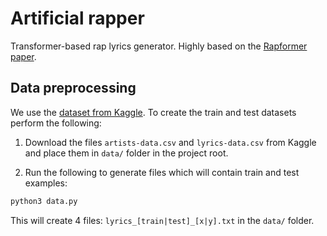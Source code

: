 # Artificial rapper

Transformer-based rap lyrics generator. Highly based on the [Rapformer paper](https://arxiv.org/abs/2004.03965).

## Data preprocessing

We use the [dataset from Kaggle](https://www.kaggle.com/datasets/neisse/scrapped-lyrics-from-6-genres). To create the train and test datasets perform the following:

1. Download the files `artists-data.csv` and `lyrics-data.csv` from Kaggle and place them in `data/` folder in the project root.

2. Run the following to generate files which will contain train and test examples:
```bash
python3 data.py
```
This will create 4 files: `lyrics_[train|test]_[x|y].txt` in the `data/` folder.